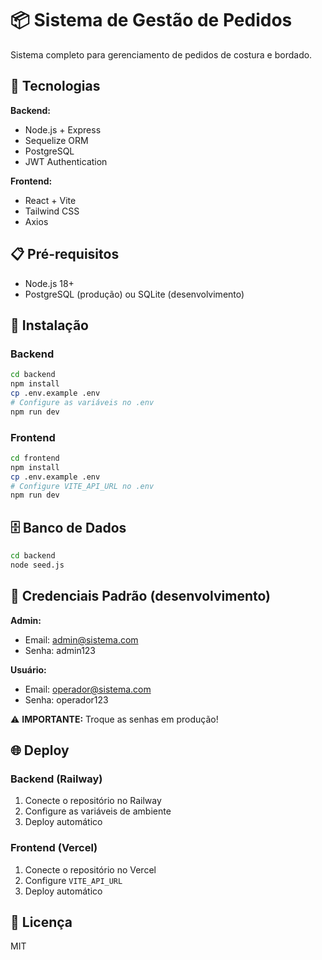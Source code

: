 # 📦 Sistema de Gestão de Pedidos

Sistema completo para gerenciamento de pedidos de costura e bordado.

## 🚀 Tecnologias

**Backend:**
- Node.js + Express
- Sequelize ORM
- PostgreSQL
- JWT Authentication

**Frontend:**
- React + Vite
- Tailwind CSS
- Axios

## 📋 Pré-requisitos

- Node.js 18+
- PostgreSQL (produção) ou SQLite (desenvolvimento)

## 🔧 Instalação

### Backend
```bash
cd backend
npm install
cp .env.example .env
# Configure as variáveis no .env
npm run dev
```

### Frontend
```bash
cd frontend
npm install
cp .env.example .env
# Configure VITE_API_URL no .env
npm run dev
```

## 🗄️ Banco de Dados
```bash
cd backend
node seed.js
```

## 🔐 Credenciais Padrão (desenvolvimento)

**Admin:**
- Email: admin@sistema.com
- Senha: admin123

**Usuário:**
- Email: operador@sistema.com
- Senha: operador123

⚠️ **IMPORTANTE:** Troque as senhas em produção!

## 🌐 Deploy

### Backend (Railway)
1. Conecte o repositório no Railway
2. Configure as variáveis de ambiente
3. Deploy automático

### Frontend (Vercel)
1. Conecte o repositório no Vercel
2. Configure `VITE_API_URL`
3. Deploy automático

## 📄 Licença

MIT